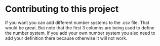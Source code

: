 # Contributing to this project
If you want you can add different number systems to the .csv file. That would be great. But note that the first 3 columns are being used to define the number system. If you add your own number system you also need to add your definition there because otherwise it will not work.
